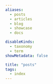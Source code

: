 ```yaml
---
aliases:
  - posts
  - articles
  - blog
  - showcase
  - docs

disableKinds:
  - taxonomy
  - term
showMetadata: false

title: "posts"
tags: 
  - index
---
```

